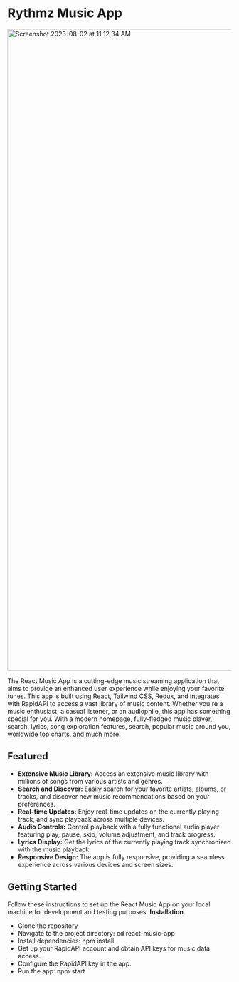 # Rythmz Music App
<img width="1440" alt="Screenshot 2023-08-02 at 11 12 34 AM" src="https://github.com/alexamankwah2/rythmz/assets/128336742/b3f0bb90-0609-4e0c-938a-cc59aa8b769f">

The React Music App is a cutting-edge music streaming application that aims to provide an enhanced user experience while enjoying your favorite tunes. This app is built using React, Tailwind CSS, Redux, and integrates with RapidAPI to access a vast library of music content. Whether you're a music enthusiast, a casual listener, or an audiophile, this app has something special for you. With a modern homepage, fully-fledged music player, search, lyrics, song exploration features, search, popular music around you, worldwide top charts, and much more.

## Featured
- **Extensive Music Library:** Access an extensive music library with millions of songs from various artists and genres.
- **Search and Discover:** Easily search for your favorite artists, albums, or tracks, and discover new music recommendations based on your preferences.
- **Real-time Updates:** Enjoy real-time updates on the currently playing track, and sync playback across multiple devices.
- **Audio Controls:** Control playback with a fully functional audio player featuring play, pause, skip, volume adjustment, and track progress.
- **Lyrics Display:** Get the lyrics of the currently playing track synchronized with the music playback.
- **Responsive Design:** The app is fully responsive, providing a seamless experience across various devices and screen sizes.
  
## Getting Started
Follow these instructions to set up the React Music App on your local machine for development and testing purposes.
**Installation**
- Clone the repository
- Navigate to the project directory: cd react-music-app
- Install dependencies: npm install
- Get up your RapidAPI account and obtain API keys for music data access.
- Configure the RapidAPI key in the app.
- Run the app: npm start


